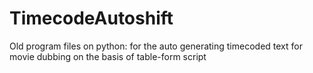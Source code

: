 # TimecodeAutoshift
Old program files on python: for the auto generating timecoded text for movie dubbing on the basis of table-form script

